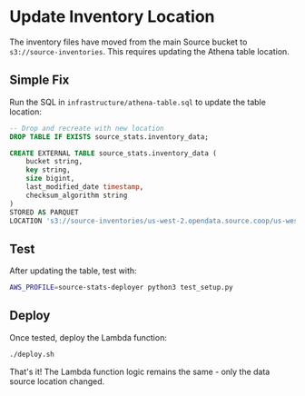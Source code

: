 # Update Inventory Location

The inventory files have moved from the main Source bucket to `s3://source-inventories`. This requires updating the Athena table location.

## Simple Fix

Run the SQL in `infrastructure/athena-table.sql` to update the table location:

```sql
-- Drop and recreate with new location
DROP TABLE IF EXISTS source_stats.inventory_data;

CREATE EXTERNAL TABLE source_stats.inventory_data (
    bucket string,
    key string,
    size bigint,
    last_modified_date timestamp,
    checksum_algorithm string
)
STORED AS PARQUET
LOCATION 's3://source-inventories/us-west-2.opendata.source.coop/us-west-2.opendata.source.coop-inventory/data/';
```

## Test

After updating the table, test with:

```bash
AWS_PROFILE=source-stats-deployer python3 test_setup.py
```

## Deploy

Once tested, deploy the Lambda function:

```bash
./deploy.sh
```

That's it! The Lambda function logic remains the same - only the data source location changed. 